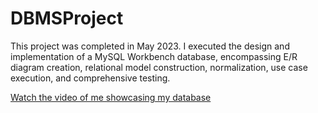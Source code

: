 # DBMSProject

This project was completed in May 2023. I executed the design and implementation of a MySQL Workbench database, encompassing E/R diagram creation, relational model construction, normalization, use case execution, and comprehensive testing.

[Watch the video of me showcasing my database](https://drive.google.com/file/d/1G7A3hyMf2RWL51une6aAN-olb0Pmuv1b/view?usp=sharing)


